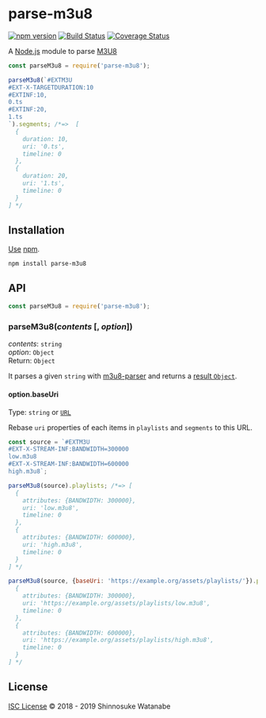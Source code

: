 # parse-m3u8

[![npm version](https://img.shields.io/npm/v/parse-m3u8.svg)](https://www.npmjs.com/package/parse-m3u8)
[![Build Status](https://travis-ci.com/shinnn/parse-m3u8.svg?branch=master)](https://travis-ci.com/shinnn/parse-m3u8)
[![Coverage Status](https://img.shields.io/coveralls/shinnn/parse-m3u8.svg)](https://coveralls.io/github/shinnn/parse-m3u8?branch=master)

A [Node.js](https://nodejs.org/) module to parse [M3U8](https://en.wikipedia.org/wiki/M3U#M3U8)

```javascript
const parseM3u8 = require('parse-m3u8');

parseM3u8(`#EXTM3U
#EXT-X-TARGETDURATION:10
#EXTINF:10,
0.ts
#EXTINF:20,
1.ts
`).segments; /*=>  [
  {
    duration: 10,
    uri: '0.ts',
    timeline: 0
  },
  {
    duration: 20,
    uri: '1.ts',
    timeline: 0
  }
] */
```

## Installation

[Use](https://docs.npmjs.com/cli/install) [npm](https://docs.npmjs.com/about-npm/).

```
npm install parse-m3u8
```

## API

```javascript
const parseM3u8 = require('parse-m3u8');
```

### parseM3u8(*contents* [, *option*])

*contents*: `string`  
*option*: `Object`  
Return: `Object`

It parses a given `string` with [m3u8-parser](https://github.com/videojs/m3u8-parser) and returns a [result `Object`](https://github.com/videojs/m3u8-parser#parsed-output).

#### option.baseUri

Type: `string` or [`URL`](https://nodejs.org/api/url.html#url_class_url)

Rebase `uri` properties of each items in `playlists` and `segments` to this URL.

```javascript
const source = `#EXTM3U
#EXT-X-STREAM-INF:BANDWIDTH=300000
low.m3u8
#EXT-X-STREAM-INF:BANDWIDTH=600000
high.m3u8`;

parseM3u8(source).playlists; /*=> [
  {
    attributes: {BANDWIDTH: 300000},
    uri: 'low.m3u8',
    timeline: 0
  },
  {
    attributes: {BANDWIDTH: 600000},
    uri: 'high.m3u8',
    timeline: 0
  }
] */

parseM3u8(source, {baseUri: 'https://example.org/assets/playlists/'}).playlists; /*=> [
  {
    attributes: {BANDWIDTH: 300000},
    uri: 'https://example.org/assets/playlists/low.m3u8',
    timeline: 0
  },
  {
    attributes: {BANDWIDTH: 600000},
    uri: 'https://example.org/assets/playlists/high.m3u8',
    timeline: 0
  }
] */
```

## License

[ISC License](./LICENSE) © 2018 - 2019 Shinnosuke Watanabe
